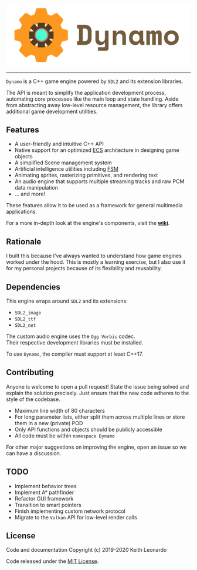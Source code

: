 <img src="./media/logo.png" alt="Dynamo Engine" width="500"/>

---

`Dynamo` is a C++ game engine powered by `SDL2` and its extension libraries. 

The API is meant to simplify the application development process, automating core processes like the main loop and state handling. Aside from abstracting away low-level resource management, the library offers additional game development utilities.

## Features

- A user-friendly and intuitive C++ API
- Native support for an optimized [ECS](https://en.wikipedia.org/wiki/Entity_component_system) architecture in designing game objects
- A simplified Scene management system
- Artificial intelligence utilities including [FSM](https://en.wikipedia.org/wiki/Finite-state_machine)
- Animating sprites, rasterizing primitives, and rendering text
- An audio engine that supports multiple streaming tracks and raw PCM data manipulation
- ... and more!

These features allow it to be used as a framework for general multimedia applications.

For a more in-depth look at the engine's components, visit the [__wiki__](https://github.com/SirBob01/Dynamo-Engine/wiki).

## Rationale

I built this because I've always wanted to understand how game engines worked under the hood. This is mostly a learning exercise, but I also use it for my personal projects because of its flexibility and reusability.

## Dependencies

This engine wraps around `SDL2` and its extensions:
- `SDL2_image`
- `SDL2_ttf`
- `SDL2_net`

The custom audio engine uses the `Ogg Vorbis` codec. <br/>
Their respective development libraries must be installed.

To use `Dynamo`, the compiler must support at least C++17.

## Contributing

Anyone is welcome to open a pull request! State the issue being solved and explain the solution precisely. Just ensure that the new code adheres to the style of the codebase. 
- Maximum line width of 80 characters
- For long parameter lists, either split them across multiple lines or store them in a new (private) POD
- Only API functions and objects should be publicly accessible
- All code must be within `namespace Dynamo`

For other major suggestions on improving the engine, open an issue so we can have a discussion.

## TODO

- Implement behavior trees
- Implement A* pathfinder
- Refactor GUI framework
- Transition to smart pointers
- Finish implementing custom network protocol
- Migrate to the `Vulkan` API for low-level render calls

## License

Code and documentation Copyright (c) 2019-2020 Keith Leonardo

Code released under the [MIT License](https://choosealicense.com/licenses/mit/).